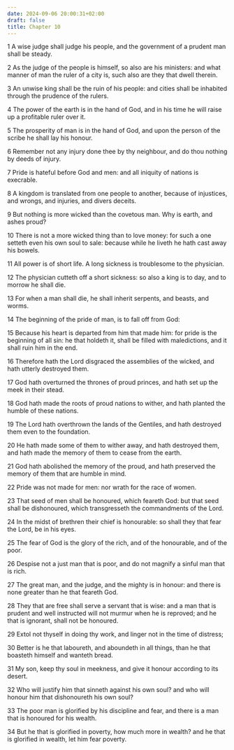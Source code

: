 ```yaml
---
date: 2024-09-06 20:00:31+02:00
draft: false
title: Chapter 10
---
```




1 A wise judge shall judge his people, and the government of a prudent man shall be steady.

2 As the judge of the people is himself, so also are his ministers: and what manner of man the ruler of a city is, such also are they that dwell therein.

3 An unwise king shall be the ruin of his people: and cities shall be inhabited through the prudence of the rulers.

4 The power of the earth is in the hand of God, and in his time he will raise up a profitable ruler over it.

5 The prosperity of man is in the hand of God, and upon the person of the scribe he shall lay his honour.

6 Remember not any injury done thee by thy neighbour, and do thou nothing by deeds of injury.

7 Pride is hateful before God and men: and all iniquity of nations is execrable.

8 A kingdom is translated from one people to another, because of injustices, and wrongs, and injuries, and divers deceits.

9 But nothing is more wicked than the covetous man. Why is earth, and ashes proud?

10 There is not a more wicked thing than to love money: for such a one setteth even his own soul to sale: because while he liveth he hath cast away his bowels.

11 All power is of short life. A long sickness is troublesome to the physician.

12 The physician cutteth off a short sickness: so also a king is to day, and to morrow he shall die.

13 For when a man shall die, he shall inherit serpents, and beasts, and worms.

14 The beginning of the pride of man, is to fall off from God:

15 Because his heart is departed from him that made him: for pride is the beginning of all sin: he that holdeth it, shall be filled with maledictions, and it shall ruin him in the end.

16 Therefore hath the Lord disgraced the assemblies of the wicked, and hath utterly destroyed them.

17 God hath overturned the thrones of proud princes, and hath set up the meek in their stead.

18 God hath made the roots of proud nations to wither, and hath planted the humble of these nations.

19 The Lord hath overthrown the lands of the Gentiles, and hath destroyed them even to the foundation.

20 He hath made some of them to wither away, and hath destroyed them, and hath made the memory of them to cease from the earth.

21 God hath abolished the memory of the proud, and hath preserved the memory of them that are humble in mind.

22 Pride was not made for men: nor wrath for the race of women.

23 That seed of men shall be honoured, which feareth God: but that seed shall be dishonoured, which transgresseth the commandments of the Lord.

24 In the midst of brethren their chief is honourable: so shall they that fear the Lord, be in his eyes.

25 The fear of God is the glory of the rich, and of the honourable, and of the poor.

26 Despise not a just man that is poor, and do not magnify a sinful man that is rich.

27 The great man, and the judge, and the mighty is in honour: and there is none greater than he that feareth God.

28 They that are free shall serve a servant that is wise: and a man that is prudent and well instructed will not murmur when he is reproved; and he that is ignorant, shall not be honoured.

29 Extol not thyself in doing thy work, and linger not in the time of distress;

30 Better is he that laboureth, and aboundeth in all things, than he that boasteth himself and wanteth bread.

31 My son, keep thy soul in meekness, and give it honour according to its desert.

32 Who will justify him that sinneth against his own soul? and who will honour him that dishonoureth his own soul?

33 The poor man is glorified by his discipline and fear, and there is a man that is honoured for his wealth.

34 But he that is glorified in poverty, how much more in wealth? and he that is glorified in wealth, let him fear poverty.

